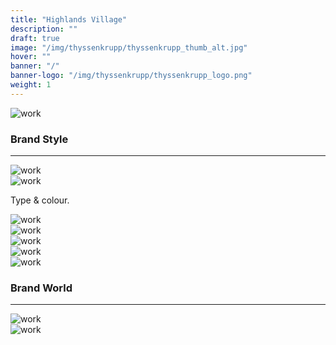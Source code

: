 ```yaml
---
title: "Highlands Village"
description: ""
draft: true
image: "/img/thyssenkrupp/thyssenkrupp_thumb_alt.jpg"
hover: ""
banner: "/"
banner-logo: "/img/thyssenkrupp/thyssenkrupp_logo.png"
weight: 1
---
```


<div class="row">
    <div class="col-sm-12">
        <img src="/img/thyssenkrupp/thyssenkrupp_comparison-01.jpg" alt="work" class="media-img project-img">
    </div>
</div>
<h3>Brand Style</h3>
<hr class="line-no-pad">
<div class="row">
    <div class="col-sm-12">
        <img src="/img/thyssenkrupp/thyssenkrupp_logotype-01.jpg" alt="work" class="media-img project-img">
    </div>
</div>
<div class="row">
    <div class="col-sm-12">
        <img src="/img/thyssenkrupp/thyssenkrupp_colour-01.jpg" alt="work" class="media-img project-img">
    </div>
</div>
<p>Type & colour.</p>
<div class="row">
    <div class="col-sm-12">
        <img src="/img/thyssenkrupp/thyssenkrupp_brandstyle.jpg" alt="work" class="media-img project-img">
    </div>
</div>
<div class="row">
    <div class="col-sm-6">
        <img src="/img/thyssenkrupp/thyssenkrupp_1.jpg" alt="work" class="media-img project-img">
    </div>
    <div class="col-sm-6">
        <img src="/img/thyssenkrupp/thyssenkrupp_2.jpg" alt="work" class="media-img project-img">
    </div>
</div>
<div class="row">
    <div class="col-sm-6">
        <img src="/img/thyssenkrupp/thyssenkrupp_5.jpg" alt="work" class="media-img project-img">
    </div>
    <div class="col-sm-6">
        <img src="/img/thyssenkrupp/thyssenkrupp_4.jpg" alt="work" class="media-img project-img">
    </div>
</div>
<h3>Brand World</h3>
<hr class="line-no-pad">
<div class="row">
    <div class="col-sm-12">
        <img src="/img/thyssenkrupp/thyssenkrupp_flyer.jpg" alt="work" class="media-img project-img">
    </div>
</div>
<div class="row">
    <div class="col-sm-12">
        <img src="/img/thyssenkrupp/thyssenkrupp_businesscard.jpg" alt="work" class="media-img project-img">
    </div>
</div>
